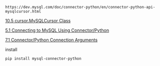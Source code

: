 
	https://dev.mysql.com/doc/connector-python/en/connector-python-api-mysqlcursor.html

[10.5 cursor.MySQLCursor Class](https://dev.mysql.com/doc/connector-python/en/connector-python-api-mysqlcursor.html)

[5.1 Connecting to MySQL Using Connector/Python](https://dev.mysql.com/doc/connector-python/en/connector-python-example-connecting.html)

[7.1 Connector/Python Connection Arguments](https://dev.mysql.com/doc/connector-python/en/connector-python-connectargs.html)

install
```shell
pip install mysql-connector-python
```

